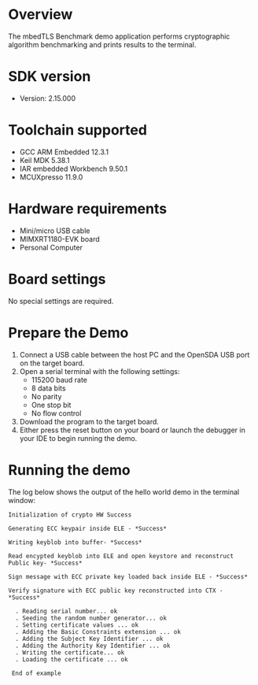 Overview
========
The mbedTLS Benchmark demo application performs cryptographic algorithm benchmarking and prints results to the
terminal.


SDK version
===========
- Version: 2.15.000

Toolchain supported
===================
- GCC ARM Embedded  12.3.1
- Keil MDK  5.38.1
- IAR embedded Workbench  9.50.1
- MCUXpresso  11.9.0

Hardware requirements
=====================
- Mini/micro USB cable
- MIMXRT1180-EVK board
- Personal Computer

Board settings
==============
No special settings are required.

Prepare the Demo
================
1.  Connect a USB cable between the host PC and the OpenSDA USB port on the target board. 
2.  Open a serial terminal with the following settings:
    - 115200 baud rate
    - 8 data bits
    - No parity
    - One stop bit
    - No flow control
3.  Download the program to the target board.
4.  Either press the reset button on your board or launch the debugger in your IDE to begin running the demo.

Running the demo
================
The log below shows the output of the hello world demo in the terminal window:
~~~~~~~~~~~~~~~~~~~~~~~~~~~~~~~~~~~
Initialization of crypto HW Success

Generating ECC keypair inside ELE - *Success*

Writing keyblob into buffer- *Success*

Read encypted keyblob into ELE and open keystore and reconstruct Public key- *Success*

Sign message with ECC private key loaded back inside ELE - *Success*

Verify signature with ECC public key reconstructed into CTX - *Success*

  . Reading serial number... ok
  . Seeding the random number generator... ok
  . Setting certificate values ... ok
  . Adding the Basic Constraints extension ... ok
  . Adding the Subject Key Identifier ... ok
  . Adding the Authority Key Identifier ... ok
  . Writing the certificate... ok
  . Loading the certificate ... ok

 End of example
~~~~~~~~~~~~~~~~~~~~~~~~~~~~~~~~~~~
